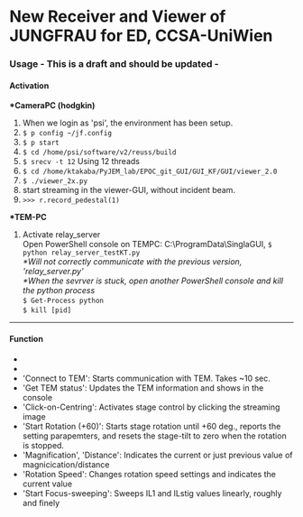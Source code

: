 # New Receiver and Viewer of JUNGFRAU for ED, CCSA-UniWien
### Usage - This is a draft and should be updated -

#### Activation
**\*CameraPC (hodgkin)**
1. When we login as 'psi', the environment has been setup.
1.  ```$ p config ~/jf.config```
1.  ```$ p start```
1.  ```$ cd /home/psi/software/v2/reuss/build```
1.  ```$ srecv -t 12```
    Using 12 threads
1.  ```$ cd /home/ktakaba/PyJEM_lab/EPOC_git_GUI/GUI_KF/GUI/viewer_2.0```
1.  ```$ ./viewer_2x.py```
1.  start streaming in the viewer-GUI, without incident beam.
1.  ```>>> r.record_pedestal(1)```

**\*TEM-PC**
1. Activate relay_server  
Open PowerShell console on TEMPC: C:\ProgramData\SinglaGUI,
```$ python relay_server_testKT.py```  
*\*Will not correctly communicate with the previous version, 'relay_server.py'*  
*\*When the sevrver is stuck, open another PowerShell console and kill the python process*  
```$ Get-Process python```  
```$ kill [pid]```  

***
#### Function
 -
 -
 - 'Connect to TEM': Starts communication with TEM. Takes ~10 sec.
 - 'Get TEM status': Updates the TEM information and shows in the console
 - 'Click-on-Centring': Activates stage control by clicking the streaming image
 - 'Start Rotation (+60)': Starts stage rotation until +60 deg., reports the setting parapemters, and resets the stage-tilt to zero when the rotation is stopped.
 - 'Magnification', 'Distance': Indicates the current or just previous value of magnicication/distance
 - 'Rotation Speed': Changes rotation speed settings and indicates the current value
 - 'Start Focus-sweeping': Sweeps IL1 and ILstig values linearly, roughly and finely
